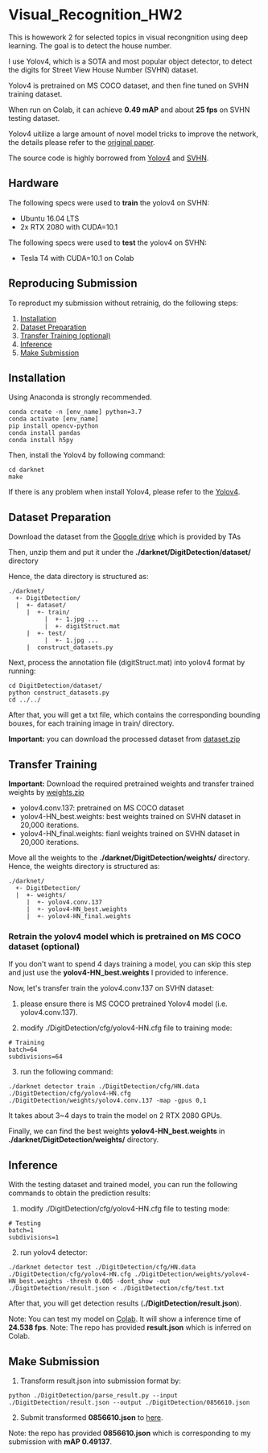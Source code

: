 # Visual_Recognition_HW2

This is howework 2 for selected topics in visual recongnition using deep learning. The goal is to detect the house number.

I use Yolov4, which is a SOTA and most popular object detector, to detect the digits for Street View House Number (SVHN) dataset. 

Yolov4 is pretrained on MS COCO dataset, and then fine tuned on SVHN training dataset.

When run on Colab, it can achieve **0.49 mAP** and about **25 fps** on SVHN testing dataset.

Yolov4 uitilize a large amount of novel model tricks to improve the network, the details please refer to the [original paper](https://arxiv.org/abs/2004.10934).

The source code is highly borrowed from [Yolov4](https://github.com/AlexeyAB/darknet) and [SVHN](https://github.com/pavitrakumar78/Street-View-House-Numbers-SVHN-Detection-and-Classification-using-CNN).

## Hardware
The following specs were used to **train** the yolov4 on SVHN:
- Ubuntu 16.04 LTS
- 2x RTX 2080 with CUDA=10.1

The following specs were used to **test** the yolov4 on SVHN:
- Tesla T4 with CUDA=10.1 on Colab


## Reproducing Submission
To reproduct my submission without retrainig, do the following steps:
1. [Installation](#installation)
2. [Dataset Preparation](#dataset-preparation)
3. [Transfer Training (optional)](#transfer-training)
4. [Inference](#inference)
5. [Make Submission](#make-submission)

## Installation
Using Anaconda is strongly recommended.
```
conda create -n [env_name] python=3.7
conda activate [env_name]
pip install opencv-python
conda install pandas
conda install h5py
```

Then, install the Yolov4 by following command:
```
cd darknet
make
```

If there is any problem when install Yolov4, please refer to the [Yolov4](https://github.com/AlexeyAB/darknet).

## Dataset Preparation
Download the dataset from the [Google drive](https://drive.google.com/drive/u/1/folders/1Ob5oT9Lcmz7g5mVOcYH3QugA7tV3WsSl) which is provided by TAs

Then, unzip them and put it under the **./darknet/DigitDetection/dataset/** directory

Hence, the data directory is structured as:
```
./darknet/
  +- DigitDetection/
  |  +- dataset/
     |  +- train/
          |  +- 1.jpg ...
          |  +- digitStruct.mat
     |  +- test/
          |  +- 1.jpg ...
     |  construct_datasets.py    
```

Next, process the annotation file (digitStruct.mat) into yolov4 format by running:
```
cd DigitDetection/dataset/
python construct_datasets.py
cd ../../
```
After that, you will get a txt file, which contains the corresponding bounding bouxes, for each training image in train/ directory.

**Important:** you can download the processed dataset from [dataset.zip](https://drive.google.com/file/d/1dlNmVJmfG9Df9z21hZwKe9hR_h-dPhuG/view?usp=sharing)

## Transfer Training
**Important:** Download the required pretrained weights and transfer trained weights by [weights.zip](https://drive.google.com/file/d/16GZVXv3TJ7jCptoKbXecIS2hxq25dr3H/view?usp=sharing)

- yolov4.conv.137: pretrained on MS COCO dataset
- yolov4-HN_best.weights: best weights trained on SVHN dataset in 20,000 iterations.
- yolov4-HN_final.weights: fianl weights trained on SVHN dataset in 20,000 iterations. 

Move all the weights to the **./darknet/DigitDetection/weights/** directory.
Hence, the weights directory is structured as:
```
./darknet/
  +- DigitDetection/
  |  +- weights/
     |  +- yolov4.conv.137
     |  +- yolov4-HN_best.weights
     |  +- yolov4-HN_final.weights
```

### Retrain the yolov4 model which is pretrained on MS COCO dataset (optional)
If you don't want to spend 4 days training a model, you can skip this step and just use the **yolov4-HN_best.weights** I provided to inference. 

Now, let's transfer train the yolov4.conv.137 on SVHN dataset:

1. please ensure there is MS COCO pretrained Yolov4 model (i.e. yolov4.conv.137).

2. modify ./DigitDetection/cfg/yolov4-HN.cfg file to training mode:
```
# Training
batch=64
subdivisions=64
```

3. run the following command:
```
./darknet detector train ./DigitDetection/cfg/HN.data ./DigitDetection/cfg/yolov4-HN.cfg ./DigitDetection/weights/yolov4.conv.137 -map -gpus 0,1
```
It takes about 3~4 days to train the model on 2 RTX 2080 GPUs.

Finally, we can find the best weights **yolov4-HN_best.weights** in **./darknet/DigitDetection/weights/** directory.


## Inference
With the testing dataset and trained model, you can run the following commands to obtain the prediction results:

1. modify ./DigitDetection/cfg/yolov4-HN.cfg file to testing mode:
```
# Testing
batch=1
subdivisions=1
```
2. run yolov4 detector:
```
./darknet detector test ./DigitDetection/cfg/HN.data ./DigitDetection/cfg/yolov4-HN.cfg ./DigitDetection/weights/yolov4-HN_best.weights -thresh 0.005 -dont_show -out ./DigitDetection/result.json < ./DigitDetection/cfg/test.txt
```

After that, you will get detection results (**./DigitDetection/result.json**).

Note: You can test my model on [Colab](https://colab.research.google.com/drive/1cdcXTFOS86gu9-ziz4vtU19kIUxt_AtG?usp=sharing). It will show a inference time of **24.538 fps**.
Note: The repo has provided **result.json** which is inferred on Colab.

## Make Submission
1. Transform result.json into submission format by:
```
python ./DigitDetection/parse_result.py --input ./DigitDetection/result.json --output ./DigitDetection/0856610.json
```
2. Submit transformed **0856610.json** to [here](https://drive.google.com/drive/folders/1QNW9YvzFM7Nmg0PqUqbjgqpFyoo1wBEu).

Note: the repo has provided **0856610.json** which is corresponding to my submission with **mAP 0.49137**. 


